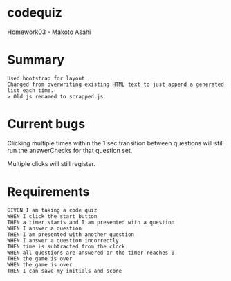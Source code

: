 # codequiz
Homework03 - Makoto Asahi
# Summary
```
Used bootstrap for layout.
Changed from overwriting existing HTML text to just append a generated list each time.
> Old js renamed to scrapped.js

```
# Current bugs
Clicking multiple times within the 1 sec transition between questions will still run the answerChecks for that question set.

Multiple clicks will still register.

# Requirements
```
GIVEN I am taking a code quiz
WHEN I click the start button
THEN a timer starts and I am presented with a question
WHEN I answer a question
THEN I am presented with another question
WHEN I answer a question incorrectly
THEN time is subtracted from the clock
WHEN all questions are answered or the timer reaches 0
THEN the game is over
WHEN the game is over
THEN I can save my initials and score
```